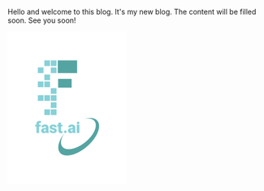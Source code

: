 Hello and welcome to this blog. It's my new blog. The content will be filled soon. See you soon!

![Image of fast.ai logo](images/logo.png)
